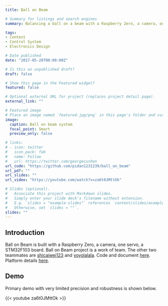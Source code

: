 ```yaml
---
title: Ball on Beam

# Summary for listings and search engines
summary: Balancing a ball on a beam with a Raspberry Zero, a camera, one servo, a STM32F103 board.

tags:
- Contest
- Control System
- Electronics Design

# Date published
date: "2017-05-28T00:00:00Z"

# Is this an unpublished draft?
draft: false

# Show this page in the Featured widget?
featured: false

# Optional external URL for project (replaces project detail page).
external_link: ""

# Featured image
# Place an image named `featured.jpg/png` in this page's folder and customize its options here.
image:
  caption: Ball on beam system
  focal_point: Smart
  preview_only: false

# links:
# - icon: twitter
#   icon_pack: fab
#   name: Follow
#   url: https://twitter.com/georgecushen
url_code: "https://github.com/pidan1231239/ball_on_beam"
url_pdf: ""
url_slides: ""
url_video: "https://youtube.com/watch?v=za6t0JMttOk"

# Slides (optional).
#   Associate this project with Markdown slides.
#   Simply enter your slide deck's filename without extension.
#   E.g. `slides = "example-slides"` references `content/slides/example-slides.md`.
#   Otherwise, set `slides = ""`.
slides: ""
---
```


## Introduction

Ball on Beam is built with a Raspberry Zero, a camera, one servo, a STM32F103 board.
Ball on Beam project is a work of team. The other two teammates are [shicaiwei123](https://github.com/shicaiwei123) and [yoyolalala](https://github.com/yoyolalala). 
Code and document [here](https://github.com/pidan1231239/ball_on_beam). Platform details [here]().

## Demo

Primary demo with very limited precision and robustness is shown below.

{{< youtube za6t0JMttOk >}}
